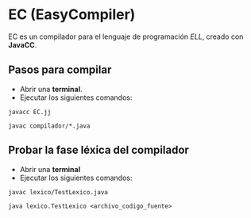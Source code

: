 # EC (EasyCompiler)

EC es un compilador para el lenguaje de programación *ELL*,  creado con **JavaCC**.

## Pasos para compilar

- Abrir una **terminal**.
- Ejecutar los siguientes comandos:
```shell
javacc EC.jj
```

```shell
javac compilador/*.java
```

## Probar la fase léxica del compilador

- Abrir una **terminal**
- Ejecutar los siguientes comandos:

```shell
javac lexico/TestLexico.java
```

```shell
java lexico.TestLexico <archivo_codigo_fuente>
```

